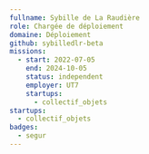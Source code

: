 ```yaml
---
fullname: Sybille de La Raudière
role: Chargée de déploiement
domaine: Déploiement
github: sybilledlr-beta
missions:
  - start: 2022-07-05
    end: 2024-10-05
    status: independent
    employer: UT7
    startups:
      - collectif_objets
startups:
  - collectif_objets
badges:
  - segur
---
```

